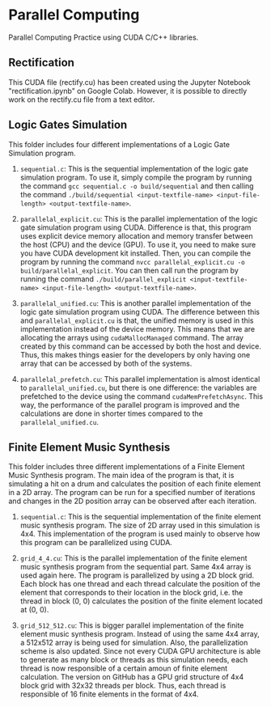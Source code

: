 # Parallel Computing #

Parallel Computing Practice using CUDA C/C++ libraries.

## Rectification ##

This CUDA file (rectify.cu) has been created using the Jupyter Notebook "rectification.ipynb" on Google Colab. However, it is possible to directly work on the rectify.cu file from a text editor.

## Logic Gates Simulation ##

This folder includes four different implementations of a Logic Gate Simulation program.

1. `sequential.c`: This is the sequential implementation of the logic gate simulation program. To use it, simply compile the program by running the command `gcc sequential.c -o build/sequential` and then calling the command `./build/sequential <input-textfile-name> <input-file-length> <output-textfile-name>`.

2. `parallelal_explicit.cu`: This is the parallel implementation of the logic gate simulation program using CUDA. Difference is that, this program uses explicit device memory allocation and memory transfer between the host (CPU) and the device (GPU). To use it, you need to make sure you have CUDA development kit installed. Then, you can compile the program by running the command `nvcc parallelal_explicit.cu -o build/parallelal_explicit`. You can then call run the program by running the command `./build/parallel_explicit <input-textfile-name> <input-file-length> <output-textfile-name>`.

3. `parallelal_unified.cu`: This is another parallel implementation of the logic gate simulation program using CUDA. The difference between this and `parallelal_explicit.cu` is that, the unified memory is used in this implementation instead of the device memory. This means that we are allocating the arrays using `cudaMallocManaged` command. The array created by this command can be accessed by both the host and device. Thus, this makes things easier for the developers by only having one array that can be accessed by both of the systems.

4. `parallelal_prefetch.cu`: This parallel implementation is almost identical to `parallelal_unified.cu`, but there is one difference: the variables are prefetched to the device using the command `cudaMemPrefetchAsync`. This way, the performance of the parallel program is improved and the calculations are done in shorter times compared to the `parallelal_unified.cu`.

## Finite Element Music Synthesis ##

This folder includes three different implementations of a Finite Element Music Synthesis program. The main idea of the program is that, it is simulating a hit on a drum and calculates the position of each finite element in a 2D array. The program can be run for a specified number of iterations and changes in the 2D position array can be observed after each iteration.

1. `sequential.c`: This is the sequential implementation of the finite element music synthesis program. The size of 2D array used in this simulation is 4x4. This implementation of the program is used mainly to observe how this program can be parallelized using CUDA.

2. `grid_4_4.cu`: This is the parallel implementation of the finite element music synthesis program from the sequential part. Same 4x4 array is used again here. The program is parallelized by using  a 2D block grid. Each block has one thread and each thread calculate the position of the element that corresponds to their location in the block grid, i.e. the thread in block (0, 0) calculates the position of the finite element located at (0, 0).

3. `grid_512_512.cu`: This is bigger parallel implementation of the finite element music synthesis program. Instead of using the same 4x4 array, a 512x512 array is being used for simulation. Also, the parallelization scheme is also updated. Since not every CUDA GPU architecture is able to generate as many block or threads as this simulation needs, each thread is now responsible of a certain amoun of finite element calculation. The version on GitHub has a GPU grid structure of 4x4 block grid with 32x32 threads per block. Thus, each thread is responsible of 16 finite elements in the format of 4x4.
